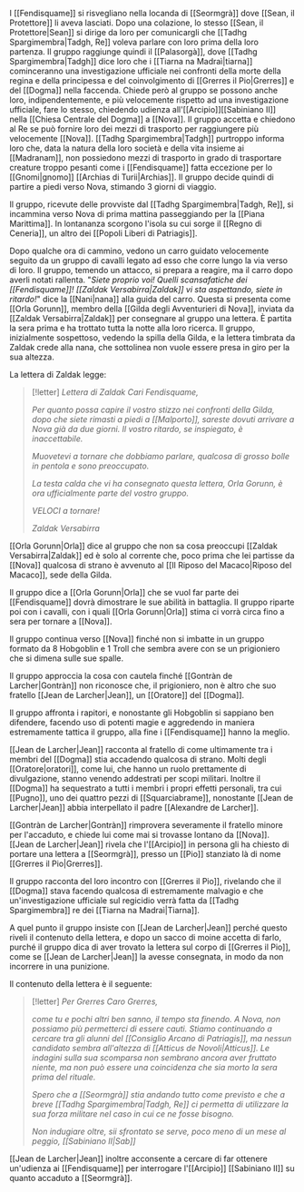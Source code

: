 I [[Fendisquame]] si risvegliano nella locanda di [[Seormgrà]] dove [[Sean, il Protettore]] li aveva lasciati. 
Dopo una colazione, lo stesso [[Sean, il Protettore|Sean]] si dirige da loro per comunicargli che [[Tadhg Spargimembra|Tadgh, Re]] voleva parlare con loro prima della loro partenza. 
Il gruppo raggiunge quindi il [[Palasorgà]], dove [[Tadhg Spargimembra|Tadgh]] dice loro che i [[Tiarna na Madraì|tiarna]] cominceranno una investigazione ufficiale nei confronti della morte della regina e della principessa e del coinvolgimento di [[Grerres il Pio|Grerres]] e del [[Dogma]] nella faccenda.
Chiede però al gruppo se possono anche loro, indipendentemente, e più velocemente rispetto ad una investigazione ufficiale, fare lo stesso, chiedendo udienza all'[[Arcipio]][[Sabiniano II]] nella [[Chiesa Centrale del Dogma]] a [[Nova]]. 
Il gruppo accetta e chiedono al Re se può fornire loro dei mezzi di trasporto per raggiungere più velocemente [[Nova]]. [[Tadhg Spargimembra|Tadgh]] purtroppo informa loro che, data la natura della loro società e della vita insieme ai [[Madranam]], non possiedono mezzi di trasporto in grado di trasportare creature troppo pesanti come i [[Fendisquame]] fatta eccezione per lo [[Gnomi|gnomo]] [[Archias di Turii|Archias]]. Il gruppo decide quindi di partire a piedi verso Nova, stimando 3 giorni di viaggio. 

Il gruppo, ricevute delle provviste dal [[Tadhg Spargimembra|Tadgh, Re]], si incammina verso Nova di prima mattina passeggiando per la [[Piana Marittima]]. In lontananza scorgono l'isola su cui sorge il [[Regno di Ceneria]], un altro dei [[Popoli Liberi di Patriagis]]. 

Dopo qualche ora di cammino, vedono un carro guidato velocemente seguito da un gruppo di cavalli legato ad esso che corre lungo la via verso di loro. 
Il gruppo, temendo un attacco, si prepara a reagire, ma il carro dopo averli notati rallenta. 
"*Siete proprio voi! Quelli scansafatiche dei [[Fendisquame]]! [[Zaldak Versabirra|Zaldak]] vi sta aspettando, siete in ritardo!*" dice la [[Nani|nana]] alla guida del carro. 
Questa si presenta come [[Orla Gorunn]], membro della [[Gilda degli Avventurieri di Nova]], inviata da [[Zaldak Versabirra|Zaldak]] per consegnare al gruppo una lettera. È partita la sera prima e ha trottato tutta la notte alla loro ricerca.
Il gruppo, inizialmente sospettoso, vedendo la spilla della Gilda, e la lettera timbrata da Zaldak crede alla nana, che sottolinea non vuole essere presa in giro per la sua altezza.

La lettera di Zaldak legge:

> [!letter] *Lettera di Zaldak*
> *Cari Fendisquame,* 
> 
> *Per quanto possa capire il vostro stizzo nei confronti della Gilda, dopo che siete rimasti a piedi a [[Malporto]], sareste dovuti arrivare a Nova già da due giorni. Il vostro ritardo, se inspiegato, è inaccettabile.*
> 
> *Muovetevi a tornare che dobbiamo parlare, qualcosa di grosso bolle in pentola e sono preoccupato.*
> 
> *La testa calda che vi ha consegnato questa lettera, Orla Gorunn, è ora ufficialmente parte del vostro gruppo.* 
> 
> *VELOCI a tornare!*
> 
> *Zaldak Versabirra*

[[Orla Gorunn|Orla]] dice al gruppo che non sa cosa preoccupi [[Zaldak Versabirra|Zaldak]] ed è solo al corrente che, poco prima che lei partisse da [[Nova]] qualcosa di strano è avvenuto al [[Il Riposo del Macaco|Riposo del Macaco]], sede della Gilda. 

Il gruppo dice a [[Orla Gorunn|Orla]] che se vuol far parte dei [[Fendisquame]] dovrà dimostrare le sue abilità in battaglia. Il gruppo riparte poi con i cavalli, con i quali [[Orla Gorunn|Orla]] stima ci vorrà circa fino a sera per tornare a [[Nova]].

Il gruppo continua verso [[Nova]] finché non si imbatte in un gruppo formato da 8 Hobgoblin e 1 Troll che sembra avere con se un prigioniero che si dimena sulle sue spalle. 

Il gruppo approccia la cosa con cautela finché [[Gontràn de Larcher|Gontràn]] non riconosce che, il prigioniero, non è altro che suo fratello [[Jean de Larcher|Jean]], un [[Oratore]] del [[Dogma]]. 

Il gruppo affronta i rapitori, e nonostante gli Hobgoblin si sappiano ben difendere, facendo uso di potenti magie e aggredendo in maniera estremamente tattica il gruppo, alla fine i [[Fendisquame]] hanno la meglio. 

[[Jean de Larcher|Jean]] racconta al fratello di come ultimamente tra i membri del [[Dogma]] stia accadendo qualcosa di strano. Molti degli [[Oratore|oratori]], come lui, che hanno un ruolo prettamente di divulgazione, stanno venendo addestrati per scopi militari. Inoltre il [[Dogma]] ha sequestrato a tutti i membri i propri effetti personali, tra cui [[Pugno]], uno dei quattro pezzi di [[Squarciabrame]], nonostante [[Jean de Larcher|Jean]] abbia interpellato il padre [[Alexandre de Larcher]]. 

[[Gontràn de Larcher|Gontràn]] rimprovera severamente il fratello minore per l'accaduto, e chiede lui come mai si trovasse lontano da [[Nova]]. [[Jean de Larcher|Jean]] rivela che l'[[Arcipio]] in persona gli ha chiesto di portare una lettera a [[Seormgrà]], presso un [[Pio]] stanziato là di nome [[Grerres il Pio|Grerres]]. 

Il gruppo racconta del loro incontro con [[Grerres il Pio]], rivelando che il [[Dogma]] stava facendo qualcosa di estremamente malvagio e che un'investigazione ufficiale sul regicidio verrà fatta da [[Tadhg Spargimembra]] re dei [[Tiarna na Madraì|Tiarna]]. 

A quel punto il gruppo insiste con [[Jean de Larcher|Jean]] perché questo riveli il contenuto della lettera, e dopo un sacco di moine accetta di farlo, purché il gruppo dica di aver trovato la lettera sul corpo di [[Grerres il Pio]], come se [[Jean de Larcher|Jean]] la avesse consegnata, in modo da non incorrere in una punizione.

Il contenuto della lettera è il seguente:

> [!letter] *Per Grerres*
> *Caro Grerres,* 
> 
> *come tu e pochi altri ben sanno, il tempo sta finendo.* 
> *A Nova, non possiamo più permetterci di essere cauti. Stiamo continuando a cercare tra gli alunni del [[Consiglio Arcano di Patriagis]], ma nessun candidato sembra all'altezza di [[Atticus de Novoli|Atticus]]. Le indagini sulla sua scomparsa non sembrano ancora aver fruttato niente, ma non può essere una coincidenza che sia morto la sera prima del rituale.* 
> 
> *Spero che a [[Seormgrà]] stia andando tutto come previsto e che a breve [[Tadhg Spargimembra|Tadgh, Re]] ci permetta di utilizzare la sua forza militare nel caso in cui ce ne fosse bisogno.* 
> 
> *Non indugiare oltre, sii sfrontato se serve, poco meno di un mese al peggio,*
> *[[Sabiniano II|Sab]]*

[[Jean de Larcher|Jean]] inoltre acconsente a cercare di far ottenere un'udienza ai [[Fendisquame]] per interrogare l'[[Arcipio]] [[Sabiniano II]] su quanto accaduto a [[Seormgrà]]. 
